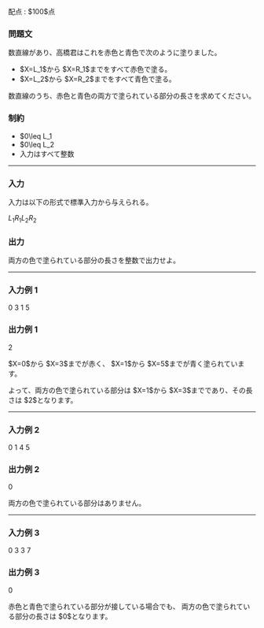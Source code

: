 
<div>

<span>

<span>

<p>
配点 : $100$点
</p>

<div>

<section>

### **問題文**

<p>
数直線があり、高橋君はこれを赤色と青色で次のように塗りました。
</p>

<ul>

<li>
$X=L_1$から $X=R_1$までをすべて赤色で塗る。
</li>

<li>
$X=L_2$から $X=R_2$までをすべて青色で塗る。
</li>

</ul>

<p>
数直線のうち、赤色と青色の両方で塗られている部分の長さを求めてください。
</p>

</section>

</div>

<div>

<section>

### **制約**

<ul>

<li>
$0\leq L_1<R_1\leq 100$
</li>

<li>
$0\leq L_2<R_2\leq 100$
</li>

<li>
入力はすべて整数
</li>

</ul>

</section>

</div>

---

<div>

<div>

<section>

### **入力**

<p>
入力は以下の形式で標準入力から与えられる。
</p>

<div>

$L_1$$R_1$$L_2$$R_2$
</div>

</section>

</div>

<div>

<section>

### **出力**

<p>
両方の色で塗られている部分の長さを整数で出力せよ。
</p>

</section>

</div>

</div>

---

<div>

<section>

### **入力例 1**

<div>

0 3 1 5

</div>

</section>

</div>

<div>

<section>

### **出力例 1**

<div>

2

</div>

<p>
$X=0$から $X=3$までが赤く、
$X=1$から $X=5$までが青く塗られています。
</p>

<p>
よって、両方の色で塗られている部分は $X=1$から $X=3$までであり、その長さは $2$となります。
</p>

</section>

</div>

---

<div>

<section>

### **入力例 2**

<div>

0 1 4 5

</div>

</section>

</div>

<div>

<section>

### **出力例 2**

<div>

0

</div>

<p>
両方の色で塗られている部分はありません。
</p>

</section>

</div>

---

<div>

<section>

### **入力例 3**

<div>

0 3 3 7

</div>

</section>

</div>

<div>

<section>

### **出力例 3**

<div>

0

</div>

<p>
赤色と青色で塗られている部分が接している場合でも、
両方の色で塗られている部分の長さは $0$となります。
</p>

</section>

</div>

</span>

</span>

</div>
